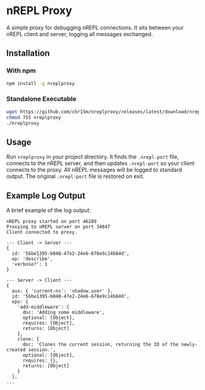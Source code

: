 # nREPL Proxy

A simple proxy for debugging nREPL connections. It sits between your nREPL client and server, logging all messages exchanged.

## Installation

### With npm

```bash
npm install -g nreplproxy
```

### Standalone Executable

```bash
wget https://github.com/chr15m/nreplproxy/releases/latest/download/nreplproxy
chmod 755 nreplproxy
./nreplproxy
```

## Usage

Run `nreplproxy` in your project directory. It finds the `.nrepl-port` file, connects to the nREPL server, and then updates `.nrepl-port` so your client connects to the proxy. All nREPL messages will be logged to standard output. The original `.nrepl-port` file is restored on exit.

## Example Log Output

A brief example of the log output:

```
nREPL proxy started on port 46289
Proxying to nREPL server on port 34847
Client connected to proxy.

--- Client -> Server ---
{
  id: '5bbe1395-b048-47e2-24e6-678e9c14b84d',
  op: 'describe',
  'verbose?': 1
}

--- Server -> Client ---
{
  aux: { 'current-ns': 'shadow.user' },
  id: '5bbe1395-b048-47e2-24e6-678e9c14b84d',
  ops: {
    'add-middleware': {
      doc: 'Adding some middleware',
      optional: [Object],
      requires: [Object],
      returns: [Object]
    },
    clone: {
      doc: 'Clones the current session, returning the ID of the newly-created session.',
      optional: [Object],
      requires: {},
      returns: [Object]
    }
  },
...
```
